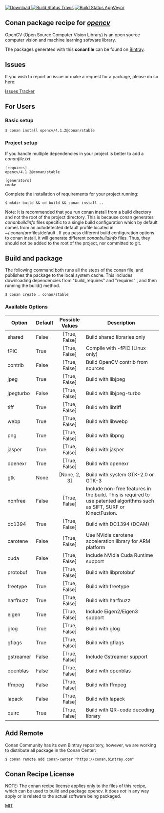 [![Download](https://api.bintray.com/packages/conan-community/conan/opencv%3Aconan/images/download.svg) ](https://bintray.com/conan-community/conan/opencv%3Aconan/_latestVersion)
[![Build Status Travis](https://travis-ci.org/conan-community/conan-opencv.svg)](https://travis-ci.org/conan-community/conan-opencv)
[![Build Status AppVeyor](https://ci.appveyor.com/api/projects/status/github/conan-community/conan-opencv?svg=true)](https://ci.appveyor.com/project/ConanCIintegration/conan-opencv)

## Conan package recipe for [*opencv*](https://github.com/opencv/opencv)

OpenCV (Open Source Computer Vision Library) is an open source computer vision and machine learning software library.

The packages generated with this **conanfile** can be found on [Bintray](https://bintray.com/conan-community/conan/opencv%3Aconan).


## Issues

If you wish to report an issue or make a request for a package, please do so here:

[Issues Tracker](https://github.com/conan-community/community/issues)


## For Users

### Basic setup

    $ conan install opencv/4.1.2@conan/stable

### Project setup

If you handle multiple dependencies in your project is better to add a *conanfile.txt*

    [requires]
    opencv/4.1.2@conan/stable

    [generators]
    cmake

Complete the installation of requirements for your project running:

    $ mkdir build && cd build && conan install ..

Note: It is recommended that you run conan install from a build directory and not the root of the project directory.  This is because conan generates *conanbuildinfo* files specific to a single build configuration which by default comes from an autodetected default profile located in ~/.conan/profiles/default .  If you pass different build configuration options to conan install, it will generate different *conanbuildinfo* files.  Thus, they should not be added to the root of the project, nor committed to git.


## Build and package

The following command both runs all the steps of the conan file, and publishes the package to the local system cache.  This includes downloading dependencies from "build_requires" and "requires" , and then running the build() method.

    $ conan create . conan/stable


### Available Options
| Option        | Default | Possible Values  | Description |
| ------------- |:----------------- |:------------:| ----- |
| shared      | False |  [True, False] | Build shared libraries only |
| fPIC      | True |  [True, False] | Compile with -fPIC (Linux only) |
| contrib      | False |  [True, False] | Build OpenCV contrib from sources |
| jpeg      | True |  [True, False] | Build with libjpeg |
| jpegturbo | False |  [True, False] | Build with libjpeg-turbo |
| tiff      | True |  [True, False] | Build with libtiff |
| webp      | True |  [True, False] | Build with libwebp |
| png      | True |  [True, False] | Build with libpng |
| jasper      | True |  [True, False] | Build with jasper |
| openexr      | True |  [True, False] | Build with openexr |
| gtk      | None |  [None, 2, 3] | Build with system GTK-2.0 or GTK-3 |
| nonfree | False | [True, False] | Include non-free features in the build. This is required to use patented algorithms such as SIFT, SURF or KinectFusion. |
| dc1394      | True |  [True, False] | Build with DC1394 (DCAM) |
| carotene      | False |  [True, False] | Use NVidia carotene acceleration library for ARM platform |
| cuda      | False |  [True, False] | Include NVidia Cuda Runtime support |
| protobuf      | True |  [True, False] | Build with libprotobuf |
| freetype      | True |  [True, False] | Build with freetype |
| harfbuzz      | True |  [True, False] | Build with harfbuzz |
| eigen      | True |  [True, False] | Include Eigen2/Eigen3 support |
| glog      | True |  [True, False] | Build with glog |
| gflags      | True |  [True, False] | Build with gflags |
| gstreamer      | False |  [True, False] | Include Gstreamer support |
| openblas      | False |  [True, False] | Build with openblas |
| ffmpeg      | False |  [True, False] | Build with ffmpeg |
| lapack      | False |  [True, False] | Build with lapack |
| quirc       | True |  [True, False] | Build with QR-code decoding library |


## Add Remote

Conan Community has its own Bintray repository, however, we are working to distribute all package in the Conan Center:

    $ conan remote add conan-center "https://conan.bintray.com"


## Conan Recipe License

NOTE: The conan recipe license applies only to the files of this recipe, which can be used to build and package opencv.
It does *not* in any way apply or is related to the actual software being packaged.

[MIT](LICENSE)
